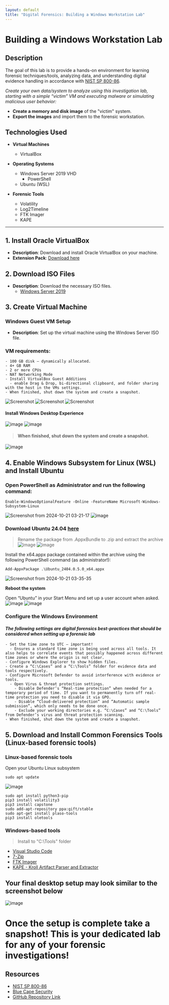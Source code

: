 ```yaml
---
layout: default
title: "Digital Forensics: Building a Windows Workstation Lab"
---
```


# Building a Windows Workstation Lab

## Description
The goal of this lab is to provide a hands-on environment for learning forensic techniques/tools, analyzing data, and understanding digital evidence handling in accordance with [NIST SP 800-86](https://nvlpubs.nist.gov/nistpubs/legacy/sp/nistspecialpublication800-86.pdf).

_Create your own data/system to analyze using this investigation lab, starting with a simple “victim” VM and executing malware or simulating malicious user behavior:_
  - **Create a memory and disk image** of the "victim" system.
  - **Export the images** and import them to the forensic workstation.

## Technologies Used
- **Virtual Machines**
  - VirtualBox

- **Operating Systems**
  - Windows Server 2019 VHD
    - PowerShell
  - Ubuntu (WSL)
 
- **Forensic Tools**
  - Volatility
  - Log2Timeline
  - FTK Imager
  - KAPE

 * * *
## 1. Install Oracle VirtualBox
- **Description**: Download and install Oracle VirtualBox on your machine.
- **Extension Pack**: [Download here](https://www.virtualbox.org/)

## 2. Download ISO Files
- **Description**: Download the necessary ISO files.
  - [Windows Server 2019](https://www.microsoft.com/en-us/evalcenter/evaluate-windows-server-2019)

## 3. Create Virtual Machine

### Windows Guest VM Setup
- **Description**: Set up the virtual machine using the Windows Server ISO file.

### VM requirements:
    - 100 GB disk – dynamically allocated.
    - 4+ GB RAM
    - 2 or more CPUs
    - NAT Networking Mode
    - Install VirtualBox Guest Additions
      - enable Drag & Drop, bi-directional clipboard, and folder sharing with the host in the VMs settings.
    - When finished, shut down the system and create a snapshot.
![Screenshot](https://github.com/melv618/melv618.github.io/blob/main/blogposts/images/windowsforensicslab/Screenshot%20from%202024-10-21%2002-54-06.png?raw=true)
![Screenshot](https://github.com/melv618/melv618.github.io/blob/main/blogposts/images/windowsforensicslab/Screenshot%20from%202024-10-21%2002-54-13.png?raw=true)
![Screenshot](https://github.com/melv618/melv618.github.io/blob/main/blogposts/images/windowsforensicslab/Screenshot%20from%202024-10-21%2002-54-58.png?raw=true)
  #### Install Windows Desktop Experience
  ![image](https://github.com/user-attachments/assets/862ff522-6c76-448e-b6b8-2e415740dd61)
  ![image](https://github.com/user-attachments/assets/a918d5a1-95e2-4e86-a5ac-6fc8b9f9e6d7)

  > #### When finished, shut down the system and create a snapshot.
  ![image](https://github.com/user-attachments/assets/40f7340f-e534-4e78-a7be-e057d1bfc897)

## 4. Enable Windows Subsystem for Linux (WSL) and Install Ubuntu

### Open PowerShell as Administrator and run the following command:
```
Enable-WindowsOptionalFeature -Online -FeatureName Microsoft-Windows-Subsystem-Linux
```
![Screenshot from 2024-10-21 03-21-17](https://github.com/user-attachments/assets/a50aeb40-04a9-4a1e-842a-ef87e92fa12a)
![image](https://github.com/user-attachments/assets/85ec60b5-cffc-4d70-809b-f938bdad2218)

### Download Ubuntu 24.04 [here](https://wslstorestorage.blob.core.windows.net/wslblob/Ubuntu2404-240425.AppxBundle)
  > Rename the package from .AppxBundle to .zip and extract the archive
  ![image](https://github.com/user-attachments/assets/6969678d-0e40-42c6-a61c-2114fbc7a58e) 
  ![image](https://github.com/user-attachments/assets/230af256-097b-453d-8dd2-dc010c4eb12b)

  Install the x64.appx package contained within the archive using the following PowerShell command (as administrator!):
  ```
  Add-AppxPackage .\Ubuntu_2404.0.5.0_x64.appx
  ```
 ![Screenshot from 2024-10-21 03-35-35](https://github.com/user-attachments/assets/e2b77f4f-89ee-4d82-8d03-347f9790208f)

  **Reboot the system**
  
  Open “Ubuntu” in your Start Menu and set up a user account when asked.
  ![image](https://github.com/user-attachments/assets/95c079a1-3873-4272-9710-4ea7b4c90ee1)
  ![image](https://github.com/user-attachments/assets/6ca44890-1ebc-403c-ae6f-ca1d0946a18a)

### Configure the Windows Environment
#### *The following settings are digital forensics best-practices that should be considered when setting up a forensic lab*
    - Set the time zone to UTC – important! 
      - Ensures a standard time zone is being used across all tools. It also helps to correlate events that possibly happened across different time zones or where the origin is not clear. 
    - Configure Windows Explorer to show hidden files.
    - Create a “C:\Cases” and a “C:\Tools” folder for evidence data and tools respectively.
    - Configure Microsoft Defender to avoid interference with evidence or tools. 
      - Open Virus & threat protection settings.
        - Disable Defender’s “Real-time protection” when needed for a temporary period of time. If you want to permanently turn off real-time protection you need to disable it via GPO.
        - Disable “Cloud-delivered protection” and “Automatic sample submission”, which only needs to be done once.
        - Exclude your working directories e.g. “C:\Cases” and “C:\Tools” from Defender’s virus and threat protection scanning.
    - When finished, shut down the system and create a snapshot.

## 5. Download and Install Common Forensics Tools (Linux-based forensic tools)

### Linux-based forensic tools
  Open your Ubuntu Linux subsystem
```
sudo apt update
```
  ![image](https://github.com/user-attachments/assets/8c8f5623-d44a-4bff-bb85-50120cf6ae36)
```
sudo apt install python3-pip
pip3 install volatility3
pip3 install capstone
sudo add-apt-repository ppa:gift/stable
sudo apt-get install plaso-tools
pip3 install oletools
```
### Windows-based tools
> Install to "C:\Tools" folder
- [Visual Studio Code](https://code.visualstudio.com/download)
- [7-Zip](https://www.7-zip.org/download.html)
- [FTK Imager](https://accessdata.com/product-download/ftk-imager-version-4-5)
- [KAPE - Kroll Artifact Parser and Extractor](https://www.kroll.com/en/services/cyber-risk/incident-response-litigation-support/kroll-artifact-parser-extractor-kape)

## Your final desktop setup may look similar to the screenshot below
![image](https://github.com/user-attachments/assets/e363e1a1-77b7-490a-a4f5-672c5523a522)


# Once the setup is complete take a snapshot! This is your dedicated lab for any of your forensic investigations!

## Resources
  - [NIST SP 800-86](https://nvlpubs.nist.gov/nistpubs/legacy/sp/nistspecialpublication800-86.pdf)
  - [Blue Cape Security](https://bluecapesecurity.com/)
  - [GitHub Repository Link](https://github.com/melv618/melv618.github.io/blob/main/blogposts/WindowsForensicsLab.md)
